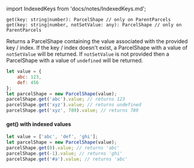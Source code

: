 import IndexedKeys from 'docs/notes/IndexedKeys.md';

```flow
get(key: string|number): ParcelShape // only on ParentParcels
get(key: string|number, notSetValue: any): ParcelShape // only on ParentParcels
```

Returns a ParcelShape containing the value associated with the provided key / index.
If the key / index doesn't exist, a ParcelShape with a value of `notSetValue` will be returned.
If `notSetValue` is not provided then a ParcelShape with a value of 
 `undefined` will be returned.
 
```js
let value = {
    abc: 123,
    def: 456
};
let parcelShape = new ParcelShape(value);
parcelShape.get('abc').value; // returns 123
parcelShape.get('xyz').value; // returns undefined
parcelShape.get('xyz', 789).value; // returns 789
```

#### get() with indexed values

<IndexedKeys />

```js
let value = ['abc', 'def', 'ghi'];
let parcelShape = new ParcelShape(value);
parcelShape.get(0).value; // returns 'abc'
parcelShape.get(-1).value; // returns 'ghi'
parcelShape.get('#a').value; // returns 'abc'
```
